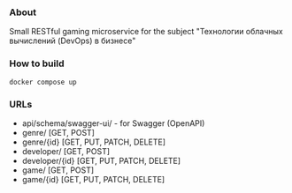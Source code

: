 ### About
Small RESTful gaming microservice for the subject "Технологии облачных вычислений (DevOps) в бизнесе"

### How to build
`docker compose up`

### URLs
- api/schema/swagger-ui/ - for Swagger (OpenAPI)
- genre/ [GET, POST]
- genre/{id} [GET, PUT, PATCH, DELETE]
- developer/ [GET, POST]
- developer/{id} [GET, PUT, PATCH, DELETE]
- game/ [GET, POST]
- game/{id} [GET, PUT, PATCH, DELETE]
